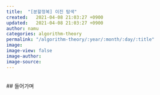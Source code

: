 ```yaml
---
title:  "[분할정복] 이진 탐색"
created:   2021-04-08 21:03:27 +0900
updated:   2021-04-08 21:03:27 +0900
author: namu
categories: algorithm-theory
permalink: "/algorithm-theory/:year/:month/:day/:title"
image: 
image-view: false
image-author: 
image-source: 
---
```


<br>
## 들어가며
